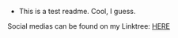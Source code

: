- This is a test readme. Cool, I guess.

Social medias can be found on my Linktree: [HERE](linktr.ee/dirkthepanda)

<!---
dirkthepanda/dirkthepanda is a ✨ special ✨ repository because its `README.md` (this file) appears on your GitHub profile.
You can click the Preview link to take a look at your changes.
--->
